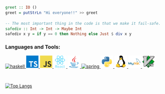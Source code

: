 ```haskell
greet :: IO ()
greet = putStrLn "Hi everyone!!" >> greet

-- The most important thing in the code is that we make it fail-safe.
safediv :: Int -> Int -> Maybe Int
safediv x y = if y == 0 then Nothing else Just $ div x y
```
<h3 align="left">Languages and Tools:</h3>
<p align="left">
    <a href="https://www.haskell.org/" target="_blank">
        <img
            src="https://upload.wikimedia.org/wikipedia/commons/1/1c/Haskell-Logo.svg"
            alt="haskell"
            width="40"
            height="40"
        />
    </a>
    <a href="https://www.typescriptlang.org/" target="_blank">
        <img
            src="https://raw.githubusercontent.com/devicons/devicon/master/icons/typescript/typescript-original.svg"
            alt="typescript"
            width="40"
            height="40"
        />
    </a>
    <a href="https://developer.mozilla.org/en-US/docs/Web/JavaScript" target="_blank">
        <img
            src="https://raw.githubusercontent.com/devicons/devicon/master/icons/javascript/javascript-original.svg"
            alt="javascript"
            width="40"
            height="40"
        />
    </a>
    <a href="https://reactjs.org/" target="_blank">
        <img
            src="https://raw.githubusercontent.com/devicons/devicon/master/icons/react/react-original-wordmark.svg"
            alt="react"
            width="40"
            height="40"
        />
    </a>
    <a href="https://www.java.com" target="_blank">
        <img
            src="https://raw.githubusercontent.com/devicons/devicon/master/icons/java/java-original.svg"
            alt="java"
            width="40"
            height="40"
        />
    </a>
    <!--<a href="https://www.cprogramming.com/" target="_blank">
        <img
            src="https://raw.githubusercontent.com/devicons/devicon/master/icons/c/c-original.svg"
            alt="c"
            width="40"
            height="40"
        />
    </a>
    <a href="https://clojure.org/" target="_blank">
        <img
            src="https://upload.wikimedia.org/wikipedia/commons/5/5d/Clojure_logo.svg"
            alt="clojure"
            width="40"
            height="40"
        />
    </a>-->
    <a href="https://spring.io/" target="_blank">
        <img
            src="https://www.vectorlogo.zone/logos/springio/springio-icon.svg"
            alt="spring"
            width="40"
            height="40"
        />
    </a>
    <a href="https://www.python.org" target="_blank">
        <img
            src="https://raw.githubusercontent.com/devicons/devicon/master/icons/python/python-original.svg"
            alt="python"
            width="40"
            height="40"
        />
    </a>
    <a href="https://www.linux.org/" target="_blank">
        <img
            src="https://raw.githubusercontent.com/devicons/devicon/master/icons/linux/linux-original.svg"
            alt="linux"
            width="40"
            height="40"
        />
    </a>
    <a href="https://www.mysql.com/" target="_blank">
        <img
            src="https://raw.githubusercontent.com/devicons/devicon/master/icons/mysql/mysql-original-wordmark.svg"
            alt="mysql"
            width="40"
            height="40"
        />
    </a>
    <a href="https://www.vim.org/" target="_blank">
        <img
            src="https://raw.githubusercontent.com/devicons/devicon/master/icons/vim/vim-original.svg"
            alt="vim"
            width="40"
            height="40"
        />
    </a>
</p>

<br>

[![Top Langs](https://github-readme-stats.vercel.app/api/top-langs/?username=ezequieljm&layout=compact&theme=vision-friendly-white)](https://github.com/anuraghazra/github-readme-stats)

<!--

**ezequieljm/ezequieljm** is a ✨ _special_ ✨ repository because its `README.md` (this file) appears on your GitHub profile.

Here are some ideas to get you started:

- 🔭 I’m currently working on ...
- 🌱 I’m currently learning ...
- 👯 I’m looking to collaborate on ...
- 🤔 I’m looking for help with ...
- 💬 Ask me about ...
- 📫 How to reach me: ...
- 😄 Pronouns: ...
- ⚡ Fun fact: ...
-->
